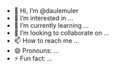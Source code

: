 - 👋 Hi, I’m @daulemuler
- 👀 I’m interested in ...
- 🌱 I’m currently learning ...
- 💞️ I’m looking to collaborate on ...
- 📫 How to reach me ...
- 😄 Pronouns: ...
- ⚡ Fun fact: ...

<!---
daulemuler/daulemuler is a ✨ special ✨ repository because its `README.md` (this file) appears on your GitHub profile.
You can click the Preview link to take a look at your changes.
--->
